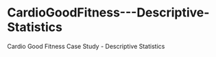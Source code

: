# CardioGoodFitness---Descriptive-Statistics
Cardio Good Fitness Case Study - Descriptive Statistics
